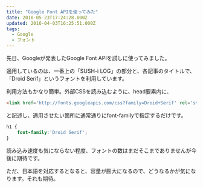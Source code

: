 ```yaml
---
title: "Google Font APIを使ってみた"
date: 2010-05-23T17:24:28.000Z
updated: 2016-04-03T16:25:51.000Z
tags: 
  - Google
  - フォント
---
```


先日、Googleが発表したGoogle Font APIを試しに使ってみました。

適用しているのは、一番上の「SUSH-i LOG」の部分と、各記事のタイトルで、「Droid Serif」というフォントを利用しています。

利用方法もかなり簡単。外部CSSを読み込むように、head要素内に、

```html
<link href='http://fonts.googleapis.com/css?family=Droid+Serif' rel='stylesheet' type='text/css'>
```

と記述し、適用させたい箇所に通常通りにfont-familyで指定するだけです。

```css
h1 {
	font-family:'Droid Serif';
}
```

読み込み速度も気にならない程度、フォントの数はまだそこまでありませんが今後に期待です。

ただ、日本語を対応するとなると、容量が膨大になるので、どうなるかが気になります。それも期待。